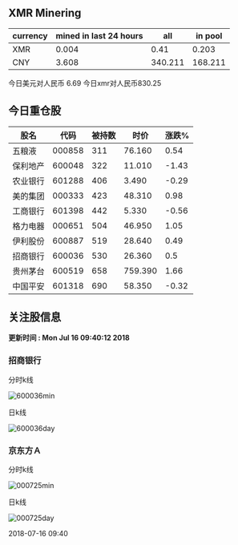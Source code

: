 ## XMR Minering

|currency|mined in last 24 hours|all|in pool|
|---|---|---|---|
|XMR|0.004|0.41|0.203|
|CNY|3.608|340.211|168.211|

今日美元对人民币 6.69	今日xmr对人民币830.25


## 今日重仓股 

|股名|代码|被持数|时价|涨跌%|
|---|---|---|---|---|
|五粮液|000858|311|76.160|0.54|
|保利地产|600048|322|11.010|-1.43|
|农业银行|601288|406|3.490|-0.29|
|美的集团|000333|423|48.310|0.98|
|工商银行|601398|442|5.330|-0.56|
|格力电器|000651|504|46.950|1.05|
|伊利股份|600887|519|28.640|0.49|
|招商银行|600036|530|26.360|0.5|
|贵州茅台|600519|658|759.390|1.66|
|中国平安|601318|690|58.350|-0.32|

## 关注股信息
**更新时间 : Mon Jul 16 09:40:12 2018**
### 招商银行 
分时k线

![600036min](http://image.sinajs.cn/newchart/min/n/sh600036.gif)

日k线

![600036day](http://image.sinajs.cn/newchart/daily/n/sh600036.gif)

### 京东方Ａ 
分时k线

![000725min](http://image.sinajs.cn/newchart/min/n/sz000725.gif)

日k线

![000725day](http://image.sinajs.cn/newchart/daily/n/sz000725.gif)

2018-07-16 09:40